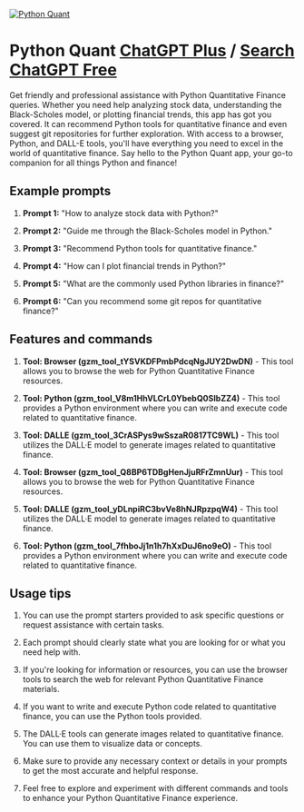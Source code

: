 
[![Python Quant](https://files.oaiusercontent.com/file-H1oLpiXcyge3wfNWxeX7jUkU?se=2123-10-17T21%3A13%3A42Z&sp=r&sv=2021-08-06&sr=b&rscc=max-age%3D31536000%2C%20immutable&rscd=attachment%3B%20filename%3Dac1f8947-f1e1-44b2-adaa-4b977ec5bc8f.png&sig=YoAeJAb4Gajjien%2BtTP2bJqKK7fwGLRTjA1mlQwrsLo%3D)](https://chat.openai.com/g/g-tX4vqCUzc-python-quant)

# Python Quant [ChatGPT Plus](https://chat.openai.com/g/g-tX4vqCUzc-python-quant) / [Search ChatGPT Free](https://gptcall.net/index.html#/?search=Python%20Quant)

Get friendly and professional assistance with Python Quantitative Finance queries. Whether you need help analyzing stock data, understanding the Black-Scholes model, or plotting financial trends, this app has got you covered. It can recommend Python tools for quantitative finance and even suggest git repositories for further exploration. With access to a browser, Python, and DALL-E tools, you'll have everything you need to excel in the world of quantitative finance. Say hello to the Python Quant app, your go-to companion for all things Python and finance!

## Example prompts

1. **Prompt 1:** "How to analyze stock data with Python?"

2. **Prompt 2:** "Guide me through the Black-Scholes model in Python."

3. **Prompt 3:** "Recommend Python tools for quantitative finance."

4. **Prompt 4:** "How can I plot financial trends in Python?"

5. **Prompt 5:** "What are the commonly used Python libraries in finance?"

6. **Prompt 6:** "Can you recommend some git repos for quantitative finance?"

## Features and commands

1. **Tool: Browser (gzm_tool_tYSVKDFPmbPdcqNgJUY2DwDN)** - This tool allows you to browse the web for Python Quantitative Finance resources.

2. **Tool: Python (gzm_tool_V8m1HhVLCrL0YbebQ0SIbZZ4)** - This tool provides a Python environment where you can write and execute code related to quantitative finance.

3. **Tool: DALLE (gzm_tool_3CrASPys9wSszaR0817TC9WL)** - This tool utilizes the DALL·E model to generate images related to quantitative finance.

4. **Tool: Browser (gzm_tool_Q8BP6TDBgHenJjuRFrZmnUur)** - This tool allows you to browse the web for Python Quantitative Finance resources.

5. **Tool: DALLE (gzm_tool_yDLnpiRC3bvVe8hNJRpzpqW4)** - This tool utilizes the DALL·E model to generate images related to quantitative finance.

6. **Tool: Python (gzm_tool_7fhboJj1n1h7hXxDuJ6no9eO)** - This tool provides a Python environment where you can write and execute code related to quantitative finance.

## Usage tips

1. You can use the prompt starters provided to ask specific questions or request assistance with certain tasks.

2. Each prompt should clearly state what you are looking for or what you need help with.

3. If you're looking for information or resources, you can use the browser tools to search the web for relevant Python Quantitative Finance materials.

4. If you want to write and execute Python code related to quantitative finance, you can use the Python tools provided.

5. The DALL·E tools can generate images related to quantitative finance. You can use them to visualize data or concepts.

6. Make sure to provide any necessary context or details in your prompts to get the most accurate and helpful response.

7. Feel free to explore and experiment with different commands and tools to enhance your Python Quantitative Finance experience.



